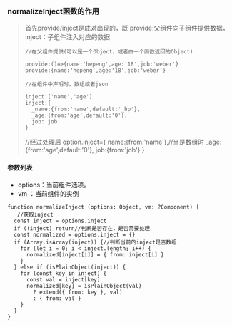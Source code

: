 ### normalizeInject函数的作用
> 首先provide/inject是成对出现的，既 provide:父组件向子组件提供数据，inject：子组件注入对应的数据
>
>```
>//在父组件提供(可以是一个Object，或者由一个函数返回的Object)
>
>provide:()=>{name:'hepeng',age:'18',job:'weber'}
>provide:{name:'hepeng',age:'18',job:'weber'}
>
>//在组件中声明时，数组或者json
>
>inject:['name','age']
>inject:{
>   _name:{from:'name',default:'_hp'},
>   _age:{from:'age',default:'0'},
>   job:'job'
>}
>```
>//经过处理后
>option.inject={
>   name:{from:'name'},//当是数组时
>   _age:{from:'age',default:'0'},
>   job:{from:'job'} 
>}
>
>

#### 参数列表
* options：当前组件选项。
* vm ：当前组件的实例

```
function normalizeInject (options: Object, vm: ?Component) {
   //获取inject
  const inject = options.inject
  if (!inject) return//判断是否存在，是否需要处理
  const normalized = options.inject = {}
  if (Array.isArray(inject)) {//判断当前的inject是否数组
    for (let i = 0; i < inject.length; i++) {
      normalized[inject[i]] = { from: inject[i] }
    }
  } else if (isPlainObject(inject)) {
    for (const key in inject) {
      const val = inject[key]
      normalized[key] = isPlainObject(val)
        ? extend({ from: key }, val)
        : { from: val }
    }
  }
}


```